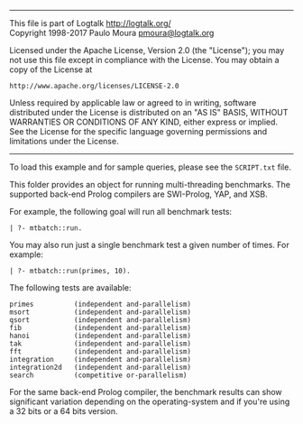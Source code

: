 ________________________________________________________________________

This file is part of Logtalk <http://logtalk.org/>  
Copyright 1998-2017 Paulo Moura <pmoura@logtalk.org>

Licensed under the Apache License, Version 2.0 (the "License");
you may not use this file except in compliance with the License.
You may obtain a copy of the License at

    http://www.apache.org/licenses/LICENSE-2.0

Unless required by applicable law or agreed to in writing, software
distributed under the License is distributed on an "AS IS" BASIS,
WITHOUT WARRANTIES OR CONDITIONS OF ANY KIND, either express or implied.
See the License for the specific language governing permissions and
limitations under the License.
________________________________________________________________________


To load this example and for sample queries, please see the `SCRIPT.txt` file.

This folder provides an object for running multi-threading benchmarks. The
supported back-end Prolog compilers are	SWI-Prolog, YAP, and XSB.

For example, the following goal will run all benchmark tests:

	| ?- mtbatch::run.

You may also run just a single benchmark test a given number of times.
For example:

	| ?- mtbatch::run(primes, 10).

The following tests are available:

	primes			(independent and-parallelism)
	msort			(independent and-parallelism)
	qsort			(independent and-parallelism)
	fib				(independent and-parallelism)
	hanoi			(independent and-parallelism)
	tak				(independent and-parallelism)
	fft				(independent and-parallelism)
	integration		(independent and-parallelism)
	integration2d	(independent and-parallelism)
	search			(competitive or-parallelism)

For the same back-end Prolog compiler, the benchmark results can show 
significant variation depending on the operating-system and if you're 
using a 32 bits or a 64 bits version.
